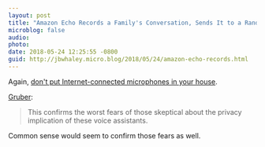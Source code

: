 ```yaml
---
layout: post
title: "Amazon Echo Records a Family's Conversation, Sends It to a Random Contact"
microblog: false
audio: 
photo: 
date: 2018-05-24 12:25:55 -0800
guid: http://jbwhaley.micro.blog/2018/05/24/amazon-echo-records.html
---
```

Again, [don't put Internet-connected microphones in your house](https://www.kiro7.com/news/local/woman-says-her-amazon-device-recorded-private-conversation-sent-it-out-to-random-contact/755507974).

[Gruber](https://daringfireball.net/linked/2018/05/24/echo-recording):

> This confirms the worst fears of those skeptical about the privacy implication of these voice assistants.

Common sense would seem to confirm those fears as well.
